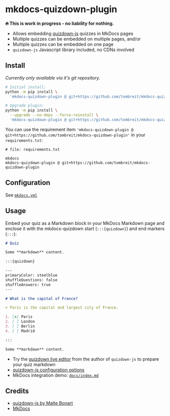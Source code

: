 <!--
SPDX-FileCopyrightText: 2024 Thomas Breitner

SPDX-License-Identifier: MIT
-->

# mkdocs-quizdown-plugin

**🔥 This is work in progress - no liability for nothing.**

- Allows embedding [quizdown-js](https://github.com/bonartm/quizdown-js) quizzes in MkDocs pages
- Multiple quizzes can be embedded on multiple pages, and/or
- Multiple quizzes can be embedded on one page
- `quizdown-js` Javascript library included, no CDNs involved

## Install

*Currently only available via it's git repository.*

```bash
# Initial install:
python -m pip install \
  'mkdocs-quizdown-plugin @ git+https://github.com/tombreit/mkdocs-quizdown-plugin'

# Upgrade plugin:
python -m pip install \
  --upgrade --no-deps --force-reinstall \
  'mkdocs-quizdown-plugin @ git+https://github.com/tombreit/mkdocs-quizdown-plugin'
```

You can use the requirement item `'mkdocs-quizdown-plugin @ git+https://github.com/tombreit/mkdocs-quizdown-plugin'` in your `requirements.txt`:

```text
# file: requirements.txt

mkdocs
mkdocs-quizdown-plugin @ git+https://github.com/tombreit/mkdocs-quizdown-plugin
```

## Configuration

See [`mkdocs.yml`](https://github.com/tombreit/mkdocs-quizdown-plugin/blob/main/mkdocs.yml)

## Usage

Embed your quiz as a Markdown block in your MkDocs Markdown page and enclose it with the mkdocs-quizdown start (`:::{quizdown}`) and end markers (`:::`):

```md
# Quiz

Some **markdown** content.

:::{quizdown}

---
primaryColor: steelblue
shuffleQuestions: false
shuffleAnswers: true
---

# What is the capital of France?

> Paris is the capital and largest city of France.

1. [x] Paris
2. [ ] London
3. [ ] Berlin
4. [ ] Madrid

:::

Some **markdown** content.
```

- Try the [quizdown live editor](https://bonartm.github.io/quizdown-live-editor/) from the author of `quizdown-js` to prepare your quiz markdown
- [quizdown-js configuration options](https://github.com/bonartm/quizdown-js/blob/main/docs/options.md)
- MkDocs integration demo: [`docs/index.md`](docs/index.md)

## Credits

- [quizdown-js by Malte Bonart](https://github.com/bonartm/quizdown-js)
- [MkDocs](https://www.mkdocs.org/)
